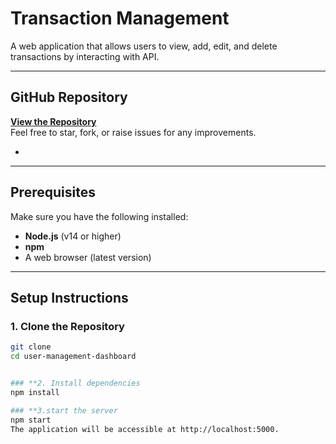 # **Transaction Management**

A web application that allows users to view, add, edit, and delete transactions by interacting with API.

---

## **GitHub Repository**
[**View the Repository**]()  
Feel free to star, fork, or raise issues for any improvements.

-
---

## **Prerequisites**
Make sure you have the following installed:
- **Node.js** (v14 or higher)
- **npm** 
- A web browser (latest version)

---

## **Setup Instructions**

### **1. Clone the Repository**
```bash
git clone 
cd user-management-dashboard


### **2. Install dependencies
npm install

### **3.start the server
npm start
The application will be accessible at http://localhost:5000.
